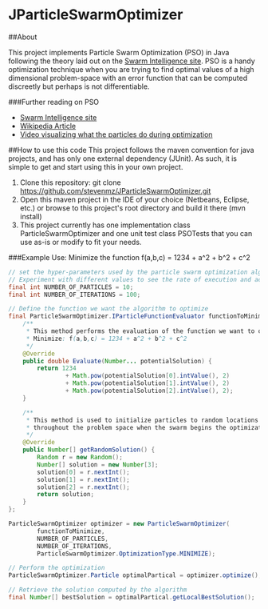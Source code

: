 JParticleSwarmOptimizer
=======================

##About

This project implements Particle Swarm Optimization (PSO) in Java following the theory laid out on the [Swarm Intelligence site](http://www.swarmintelligence.org/index.php). PSO is a handy optimization technique when you are trying to find optimal values of a high dimensional problem-space with an error function that can be computed discreetly but perhaps is not differentiable.

###Further reading on PSO

* [Swarm Intelligence site](http://www.swarmintelligence.org/index.php)
* [Wikipedia Article](http://en.wikipedia.org/wiki/Particle_swarm_optimization)
* [Video visualizing what the particles do during optimization](http://vimeo.com/17407010)

##How to use this code
This project follows the maven convention for java projects, and has only one external dependency (JUnit). As such, it is simple to get and start using this in your own project.

1. Clone this repository: git clone https://github.com/stevenmz/JParticleSwarmOptimizer.git
2. Open this maven project in the IDE of your choice (Netbeans, Eclipse, etc.) or browse to this project's root directory and build it there (mvn install)
3. This project currently has one implementation class ParticleSwarmOptimizer and one unit test class PSOTests that you can use as-is or modify to fit your needs.


###Example Use: Minimize the function f(a,b,c) = 1234 + a^2 + b^2 + c^2
```java
// set the hyper-parameters used by the particle swarm optimization algorithm.
// Experiment with different values to see the rate of execution and accuracy
final int NUMBER_OF_PARTICLES = 10; 
final int NUMBER_OF_ITERATIONS = 100;

// Define the function we want the algorithm to optimize
final ParticleSwarmOptimizer.IParticleFunctionEvaluator functionToMinimize = new ParticleSwarmOptimizer.IParticleFunctionEvaluator() {
    /**
     * This method performs the evaluation of the function we want to optimize
     * Minimize: f(a,b,c) = 1234 + a^2 + b^2 + c^2
     */
	@Override
    public double Evaluate(Number... potentialSolution) {
        return 1234
                + Math.pow(potentialSolution[0].intValue(), 2)
                + Math.pow(potentialSolution[1].intValue(), 2)
                + Math.pow(potentialSolution[2].intValue(), 2);
    }

    /**
     * This method is used to initialize particles to random locations 
     * throughout the problem space when the swarm begins the optimization routine. 
     */
    @Override
    public Number[] getRandomSolution() {
        Random r = new Random();
        Number[] solution = new Number[3];
        solution[0] = r.nextInt();
        solution[1] = r.nextInt();
        solution[2] = r.nextInt();
        return solution;
    }
};

ParticleSwarmOptimizer optimizer = new ParticleSwarmOptimizer(
        functionToMinimize,
        NUMBER_OF_PARTICLES,
        NUMBER_OF_ITERATIONS,
        ParticleSwarmOptimizer.OptimizationType.MINIMIZE);

// Perform the optimization
ParticleSwarmOptimizer.Particle optimalPartical = optimizer.optimize();

// Retrieve the solution computed by the algorithm
final Number[] bestSolution = optimalPartical.getLocalBestSolution();
```